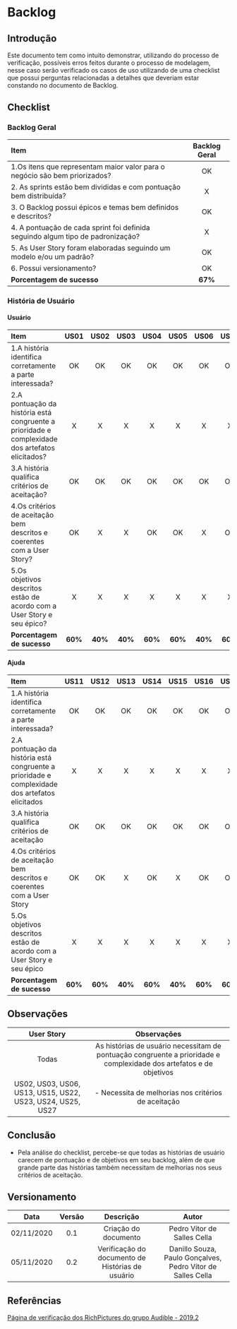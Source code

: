 # Backlog
 
## Introdução
Este documento tem como intuito demonstrar, utilizando do processo de verificação, possíveis erros feitos durante o processo de modelagem, nesse caso serão verificado os casos de uso utilizando de uma checklist que possui perguntas relacionadas a detalhes que deveriam estar constando no documento de Backlog.
 
## Checklist
 
### Backlog Geral
 
|Item|Backlog Geral|
|:-|:-:|
|1.Os itens que representam maior valor para o negócio são bem priorizados?|OK|
|2. As sprints estão bem divididas e com pontuação bem distribuída?|X|
|3. O Backlog possui épicos e temas bem definidos e descritos?|OK|
|4. A pontuação de cada sprint foi definida seguindo algum tipo de padronização?|X|
|5. As User Story foram elaboradas seguindo um modelo e/ou um padrão?|OK|
|6. Possui versionamento?|OK|
|**Porcentagem de sucesso**|**67%**|
 
### História de Usuário
 
#### Usuário
 
|Item|US01|US02|US03|US04|US05|US06|US07|US08|US09|US10|
|:-|:-:|:-:|:-:|:-:|:-:|:-:|:-:|:-:|:-:|:-:|
|1.A história identifica corretamente a parte interessada?|OK|OK|OK|OK|OK|OK|OK|OK|OK|OK|OK|
|2.A pontuação da história está congruente a prioridade e complexidade dos artefatos elicitados?|X|X|X|X|X|X|X|X|X|X|X|
|3.A história qualifica critérios de aceitação?|OK|OK|OK|OK|OK|OK|OK|OK|OK|OK|OK|
|4.Os critérios de aceitação bem descritos e coerentes com a User Story?|OK|X|X|OK|OK|X|OK|OK|OK|OK|OK|
|5.Os objetivos descritos estão de acordo com a User Story e seu épico?|X|X|X|X|X|X|X|X|X|X|X|
|**Porcentagem de sucesso**|**60%**|**40%**|**40%**|**60%**|**60%**|**40%**|**60%**|**60%**|**60%**|**60%**|**60%**|
 
#### Ajuda
 
|Item|US11|US12|US13|US14|US15|US16|US17|US18|US19|US20|US21|US22|US23|US24|US25|US26|US27|
|:-|:-:|:-:|:-:|:-:|:-:|:-:|:-:|:-:|:-:|:-:|:-:|:-:|:-:|:-:|:-:|:-:|:-:|
|1.A história identifica corretamente a parte interessada?|OK|OK|OK|OK|OK|OK|OK|OK|OK|OK|OK|OK|OK|OK|OK|OK|OK|
|2.A pontuação da história está congruente a prioridade e complexidade dos artefatos elicitados|X|X|X|X|X|X|X|X|X|X|X|X|X|X|X|X|X|
|3.A história qualifica critérios de aceitação|OK|OK|OK|OK|OK|OK|OK|OK|OK|OK|OK|OK|OK|OK|OK|OK|OK|
|4.Os critérios de aceitação bem descritos e coerentes com a User Story|OK|OK|X|OK|X|OK|OK|OK|OK|OK|OK|X|X|X|X|OK|X|
|5.Os objetivos descritos estão de acordo com a User Story e seu épico|X|X|X|X|X|X|X|X|X|X|X|X|X|X|X|X|X|
|**Porcentagem de sucesso**|**60%**|**60%**|**40%**|**60%**|**40%**|**60%**|**60%**|**60%**|**60%**|**60%**|**60%**|**40%**|**40%**|**40%**|**40%**|**40%**|**40%**|
 
## Observações
 
|User Story|Observações|
|:-:|:-:|
|Todas|As histórias de usuário necessitam de pontuação congruente a prioridade e complexidade dos artefatos e de objetivos|
|US02, US03, US06, US13, US15, US22, US23, US24, US25, US27|- Necessita de melhorias nos critérios de aceitação|
 
## Conclusão
- Pela análise do checklist, percebe-se que todas as histórias de usuário carecem de pontuação e de objetivos em seu backlog, além de que grande parte das histórias também necessitam de melhorias nos seus critérios de aceitação.
 
## Versionamento
 
|Data|Versão|Descrição|Autor|
|:-:|:-:|:-:|:-:|
|02/11/2020|0.1|Criação do documento|Pedro Vítor de Salles Cella|
|05/11/2020|0.2|Verificação do documento de Histórias de usuário|Danillo Souza, Paulo Gonçalves, Pedro Vítor de Salles Cella|

 
## Referências
 
[Página de verificação dos RichPictures do grupo Audible - 2019.2](https://requisitos-de-software.github.io/2019.2-Audible/verificacao_agil/)

